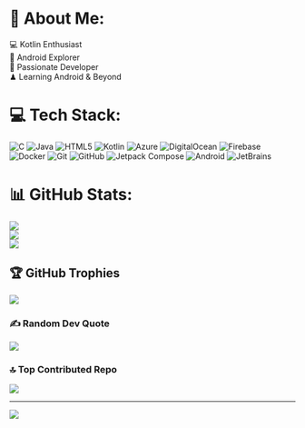 # 💫 About Me:
💻 Kotlin Enthusiast  <br>📱 Android Explorer  <br>🎯 Passionate Developer  <br>♟ Learning Android & Beyond  <br>


# 💻 Tech Stack:
![C](https://img.shields.io/badge/c-%2300599C.svg?style=flat&logo=c&logoColor=white) ![Java](https://img.shields.io/badge/java-%23ED8B00.svg?style=flat&logo=openjdk&logoColor=white) ![HTML5](https://img.shields.io/badge/html5-%23E34F26.svg?style=flat&logo=html5&logoColor=white) ![Kotlin](https://img.shields.io/badge/kotlin-%237F52FF.svg?style=flat&logo=kotlin&logoColor=white) ![Azure](https://img.shields.io/badge/azure-%230072C6.svg?style=flat&logo=microsoftazure&logoColor=white) ![DigitalOcean](https://img.shields.io/badge/DigitalOcean-%230167ff.svg?style=flat&logo=digitalOcean&logoColor=white) ![Firebase](https://img.shields.io/badge/firebase-%23039BE5.svg?style=flat&logo=firebase) ![Docker](https://img.shields.io/badge/docker-%230db7ed.svg?style=flat&logo=docker&logoColor=white) ![Git](https://img.shields.io/badge/git-%23F05033.svg?style=flat&logo=git&logoColor=white) ![GitHub](https://img.shields.io/badge/github-%23121011.svg?style=flat&logo=github&logoColor=white) ![Jetpack Compose](https://img.shields.io/badge/-Jetpack%20Compose-4285F4?style=flat&logo=jetpackcompose&logoColor=white) ![Android](https://img.shields.io/badge/-Android-3DDC84?style=flat&logo=android&logoColor=white) ![JetBrains](https://img.shields.io/badge/JetBrains-000000.svg?style=flat&logo=jetbrains&logoColor=white)
# 📊 GitHub Stats:
![](https://github-readme-stats.vercel.app/api?username=ashgorhythm&theme=cobalt&hide_border=false&include_all_commits=false&count_private=false)<br/>
![](https://nirzak-streak-stats.vercel.app/?user=ashgorhythm&theme=cobalt&hide_border=false)<br/>
![](https://github-readme-stats.vercel.app/api/top-langs/?username=ashgorhythm&theme=cobalt&hide_border=false&include_all_commits=false&count_private=false&layout=compact)

## 🏆 GitHub Trophies
![](https://github-profile-trophy.vercel.app/?username=ashgorhythm&theme=merko&no-frame=false&no-bg=false&margin-w=4)

### ✍️ Random Dev Quote
![](https://quotes-github-readme.vercel.app/api?type=horizontal&theme=gruvbox)

### 🔝 Top Contributed Repo
![](https://github-contributor-stats.vercel.app/api?username=ashgorhythm&limit=5&theme=nightowl&combine_all_yearly_contributions=true)

---
[![](https://visitcount.itsvg.in/api?id=ashgorhythm&icon=0&color=0)](https://visitcount.itsvg.in)

<!-- Proudly created with GPRM ( https://gprm.itsvg.in ) -->
